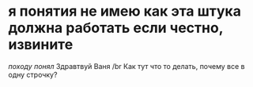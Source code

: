 # я понятия не имею как эта штука должна работать если честно, извините
_походу понял_
Здравтвуй Ваня /br
Как тут что то делать, почему все в одну строчку?
